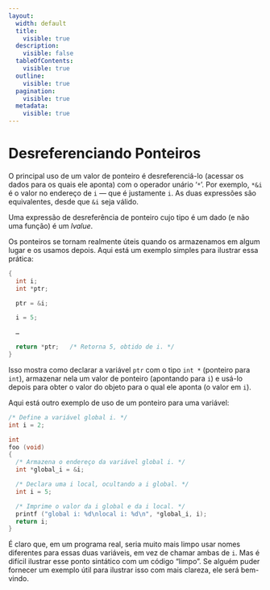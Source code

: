 ```yaml
---
layout:
  width: default
  title:
    visible: true
  description:
    visible: false
  tableOfContents:
    visible: true
  outline:
    visible: true
  pagination:
    visible: true
  metadata:
    visible: true
---
```


# Desreferenciando Ponteiros

O principal uso de um valor de ponteiro é desreferenciá-lo (acessar os dados para os quais ele aponta) com o operador unário ‘`*`’. Por exemplo, `*&i` é o valor no endereço de `i` — que é justamente `i`. As duas expressões são equivalentes, desde que `&i` seja válido.

Uma expressão de desreferência de ponteiro cujo tipo é um dado (e não uma função) é um _lvalue_.

Os ponteiros se tornam realmente úteis quando os armazenamos em algum lugar e os usamos depois. Aqui está um exemplo simples para ilustrar essa prática:

```c
{
  int i;
  int *ptr;

  ptr = &i;

  i = 5;

  …

  return *ptr;   /* Retorna 5, obtido de i. */
}
```

Isso mostra como declarar a variável `ptr` com o tipo `int *` (ponteiro para `int`), armazenar nela um valor de ponteiro (apontando para `i`) e usá-lo depois para obter o valor do objeto para o qual ele aponta (o valor em `i`).

Aqui está outro exemplo de uso de um ponteiro para uma variável:

```c
/* Define a variável global i. */
int i = 2;

int
foo (void)
{
  /* Armazena o endereço da variável global i. */
  int *global_i = &i;

  /* Declara uma i local, ocultando a i global. */
  int i = 5;

  /* Imprime o valor da i global e da i local. */
  printf ("global i: %d\nlocal i: %d\n", *global_i, i);
  return i;
}
```

É claro que, em um programa real, seria muito mais limpo usar nomes diferentes para essas duas variáveis, em vez de chamar ambas de `i`. Mas é difícil ilustrar esse ponto sintático com um código “limpo”. Se alguém puder fornecer um exemplo útil para ilustrar isso com mais clareza, ele será bem-vindo.

